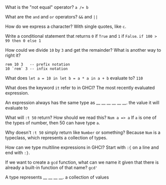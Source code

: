 What is the "not equal" operator?
`a /= b`

What are the `and` and `or` operators?
`&&` and `||`

How do we express a character?
With single quotes, like `c`.

Write a conditional statement that returns `0` if `True` and `1` if `False`.
`if 100 > 99 then 0 else 1`

How could we divide `10` by `3` and get the remainder?  What is another way to right it?
```
rem 10 3   -- prefix notation
10 `rem` 3 -- infix notation
```

What does `let a = 10 in let b = a * a in a + b` evaluate to?
`110`

What does the keyword `it` refer to in GHCI?
The most recently evaluated expression.

An expression always has the same type as __ __ __ __ __ __.
the value it will evaluate to

What will `:t 50` return?  How should we read this?
`Num a => a`
If `a` is one of the types of number, then 50 can have type `a`.

Why doesn't `:t 50` simply return like `Number` or something?
Because `Num` is a typeclass, which represents a collection of types.

How can we type multiline expressions in GHCI?
Start with `:{` on a line and end with `:}`.

If we want to create a `gcd` function, what can we name it given that there is already a built-in function of that name?
`gcd'`

A type represents __ __ __ __.
a collection of values


